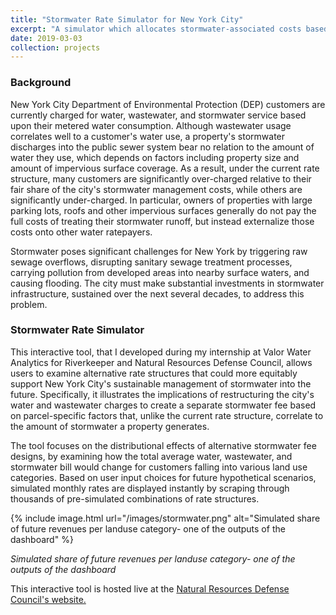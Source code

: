 ```yaml
---
title: "Stormwater Rate Simulator for New York City"
excerpt: "A simulator which allocates stormwater-associated costs based on user inputs for several different rate structures and incentives.  <br/><img src='/images/stormwater.png'>"
date: 2019-03-03
collection: projects
---
```


### Background 
New York City Department of Environmental Protection (DEP) customers are currently charged for water, wastewater, and stormwater service based upon their metered water consumption. Although wastewater usage correlates well to a customer's water use, a property's stormwater discharges into the public sewer system bear no relation to the amount of water they use, which depends on factors including property size and amount of impervious surface coverage. As a result, under the current rate structure, many customers are significantly over-charged relative to their fair share of the city's stormwater management costs, while others are significantly under-charged. In particular, owners of properties with large parking lots, roofs and other impervious surfaces generally do not pay the full costs of treating their stormwater runoff, but instead externalize those costs onto other water ratepayers. 

Stormwater poses significant challenges for New York by triggering raw sewage overflows, disrupting sanitary sewage treatment processes, carrying pollution from developed areas into nearby surface waters, and causing flooding. The city must make substantial investments in stormwater infrastructure, sustained over the next several decades, to address this problem. 

### Stormwater Rate Simulator 
This interactive tool, that I developed during my internship at Valor Water Analytics for Riverkeeper and Natural Resources Defense Council, allows users to examine alternative rate structures that could more equitably support New York City's sustainable management of stormwater into the future. Specifically, it illustrates the implications of restructuring the city's water and wastewater charges to create a separate stormwater fee based on parcel-specific factors that, unlike the current rate structure, correlate to the amount of stormwater a property generates. 

The tool focuses on the distributional effects of alternative stormwater fee designs, by examining how the total average water, wastewater, and stormwater bill would change for customers falling into various land use categories. Based on user input choices for future hypothetical scenarios, simulated monthly rates are displayed instantly by scraping through thousands of pre-simulated combinations of rate structures.

{% include image.html url="/images/stormwater.png" alt="Simulated share of future revenues per landuse category- one of the outputs of the dashboard" %}

_Simulated share of future revenues per landuse category- one of the outputs of the dashboard_

This interactive tool is hosted live at the <a href="https://www.nrdc.org/resources/equitable-water-rates-new-york-city-charging-stormwater" target="_blank">Natural Resources Defense Council's website.</a>


